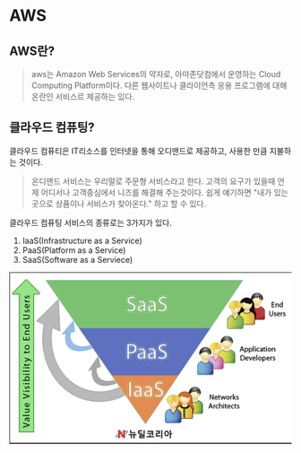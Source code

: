 # AWS

## AWS란?
>aws는 Amazon Web Services의 약자로, 아마존닷컴에서 운영하는 Cloud Computing Platform이다. 다른 웹사이트나 클라이언측 응용 프로그램에 대해 온란인 서비스르 제공하는 있다.

## 클라우드 컴퓨팅?

클라우드 컴퓨티은 IT리소스를 인터넷을 통해 오디맨드로 제공하고, 사용한 만큼 지불하는 것이다.

>온디맨드 서비스는 우리말로 주문형 서비스라고 한다.
>고객의 요구가 있을때 언제 어디서나 고객중심에서 니즈를 해결해 주는것이다.
> 쉽게 얘기하면 "내가 있는 곳으로 상품이나 서비스가 찾아온다." 하고 할 수 있다.

클라우드 컴퓨팅 서비스의 종류로는 3가지가 있다.

1. IaaS(Infrastructure as a Service)
2. PaaS(Platform as a Service)
3. SaaS(Software as a Serviece)

<img src="photo.png">

